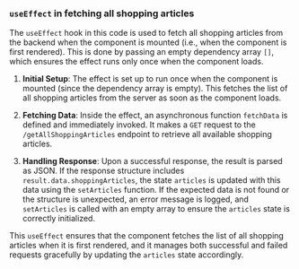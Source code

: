 ### `useEffect` in fetching all shopping articles

The `useEffect` hook in this code is used to fetch all shopping articles from the backend when the component is mounted (i.e., when the component is first rendered). This is done by passing an empty dependency array `[]`, which ensures the effect runs only once when the component loads.

1. **Initial Setup**: The effect is set up to run once when the component is mounted (since the dependency array is empty). This fetches the list of all shopping articles from the server as soon as the component loads.

2. **Fetching Data**: Inside the effect, an asynchronous function `fetchData` is defined and immediately invoked. It makes a `GET` request to the `/getAllShoppingArticles` endpoint to retrieve all available shopping articles.

3. **Handling Response**: Upon a successful response, the result is parsed as JSON. If the response structure includes `result.data.shoppingArticles`, the state `articles` is updated with this data using the `setArticles` function. If the expected data is not found or the structure is unexpected, an error message is logged, and `setArticles` is called with an empty array to ensure the `articles` state is correctly initialized.

This `useEffect` ensures that the component fetches the list of all shopping articles when it is first rendered, and it manages both successful and failed requests gracefully by updating the `articles` state accordingly.

